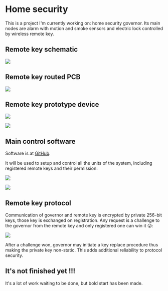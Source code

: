 # Home security
This is a project I'm currently working on: home security governor. Its main nodes are alarm with motion and smoke sensors and electric lock controlled by wireless remote key.

## Remote key schematic 
![](https://raw.github.com/SwInDaMix/swindamix.github.io/master/docs/EtaHomeSecurity/remote_key_schematic.png)

## Remote key routed PCB
![](https://raw.github.com/SwInDaMix/swindamix.github.io/master/docs/EtaHomeSecurity/remote_key_pcb.png)

## Remote key prototype device
![](https://raw.github.com/SwInDaMix/swindamix.github.io/master/docs/EtaHomeSecurity/remote_key_prototype_device_front.jpg)

![](https://raw.github.com/SwInDaMix/swindamix.github.io/master/docs/EtaHomeSecurity/remote_key_prototype_device_rear.jpg)

## Main control software

Software is at [GitHub](https://github.com/SwInDaMix/sw-hub/tree/master/CS/EtaSecurityGovernorManager).

It will be used to setup and control all the units of the system, including registered remote keys and their permission:

![](https://raw.github.com/SwInDaMix/swindamix.github.io/master/docs/EtaHomeSecurity/main_control_registered_remote_keys.png)

![](https://raw.github.com/SwInDaMix/swindamix.github.io/master/docs/EtaHomeSecurity/main_control_registered_remote_key_permissions.png)

## Remote key protocol

Communication of governor and remote key is encrypted by private 256-bit keys, those key is exchanged on registration. Any request is a challenge to the governor from the remote key and only registered one can win it :stuck_out_tongue_winking_eye::

![](https://raw.github.com/SwInDaMix/swindamix.github.io/master/docs/EtaHomeSecurity/main_control_governor_remote_key_communication.png)

After a challenge won, governor may initiate a key replace procedure thus making the private key non-static. This adds additional reliability to protocol security.

## It's not finished yet !!!

It's a lot of work waiting to be done, but bold start has been made.
